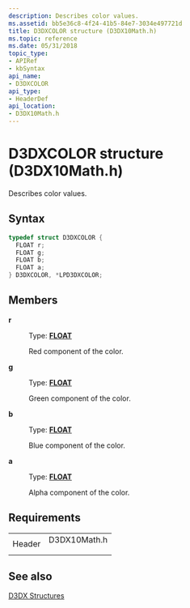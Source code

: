 ```yaml
---
description: Describes color values.
ms.assetid: bb5e36c8-4f24-41b5-84e7-3034e497721d
title: D3DXCOLOR structure (D3DX10Math.h)
ms.topic: reference
ms.date: 05/31/2018
topic_type: 
- APIRef
- kbSyntax
api_name: 
- D3DXCOLOR
api_type: 
- HeaderDef
api_location: 
- D3DX10Math.h
---
```


# D3DXCOLOR structure (D3DX10Math.h)

Describes color values.

## Syntax


```C++
typedef struct D3DXCOLOR {
  FLOAT r;
  FLOAT g;
  FLOAT b;
  FLOAT a;
} D3DXCOLOR, *LPD3DXCOLOR;
```



## Members

<dl> <dt>

**r**
</dt> <dd>

Type: **[**FLOAT**](../winprog/windows-data-types.md)**

</dd> <dd>

Red component of the color.

</dd> <dt>

**g**
</dt> <dd>

Type: **[**FLOAT**](../winprog/windows-data-types.md)**

</dd> <dd>

Green component of the color.

</dd> <dt>

**b**
</dt> <dd>

Type: **[**FLOAT**](../winprog/windows-data-types.md)**

</dd> <dd>

Blue component of the color.

</dd> <dt>

**a**
</dt> <dd>

Type: **[**FLOAT**](../winprog/windows-data-types.md)**

</dd> <dd>

Alpha component of the color.

</dd> </dl>

## Requirements



|                   |                                                                                         |
|-------------------|-----------------------------------------------------------------------------------------|
| Header<br/> | <dl> <dt>D3DX10Math.h</dt> </dl> |



## See also

<dl> <dt>

[D3DX Structures](d3d10-graphics-reference-d3dx10-structures.md)
</dt> </dl>

 

 

